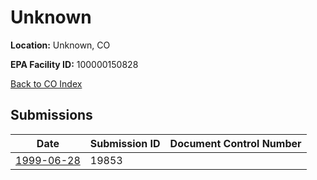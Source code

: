 # Unknown

**Location:** Unknown, CO

**EPA Facility ID:** 100000150828

[Back to CO Index](../../index.md)

## Submissions

| Date | Submission ID | Document Control Number |
|------|--------------|-------------------------|
| [1999-06-28](submissions/19853.md) | 19853 |  |
